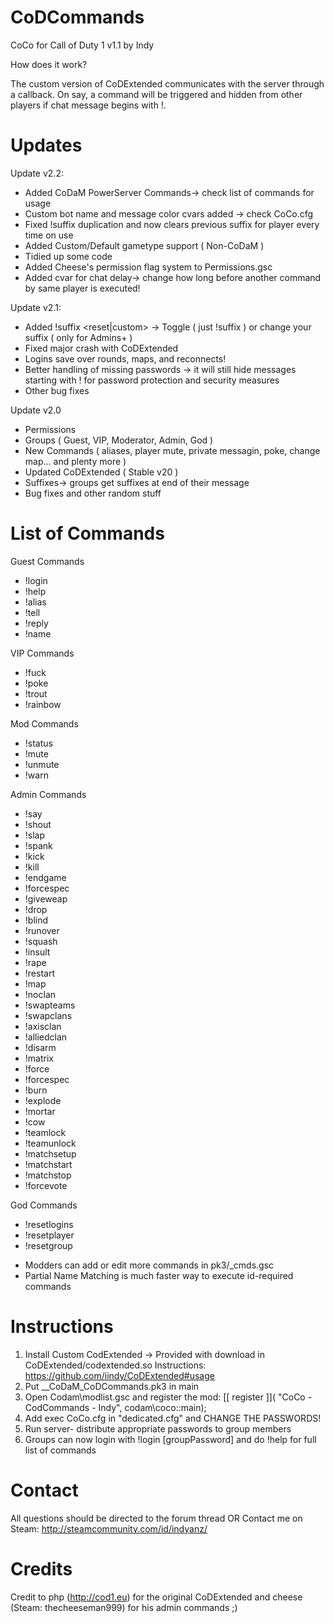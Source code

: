 # CoDCommands
CoCo for Call of Duty 1 v1.1 by Indy

How does it work? 

The custom version of CoDExtended communicates with the server through a callback. On say, a command will be triggered and hidden from other players if chat message begins with !.

# Updates
Update v2.2:
- Added CoDaM PowerServer Commands-> check list of commands for usage
- Custom bot name and message color cvars added -> check CoCo.cfg
- Fixed !suffix duplication and now clears previous suffix for player every time on use
- Added Custom/Default gametype support ( Non-CoDaM )
- Tidied up some code
- Added Cheese's permission flag system to Permissions.gsc
- Added cvar for chat delay-> change how long before another command by same player is executed!

Update v2.1:
- Added !suffix <reset|custom> -> Toggle ( just !suffix ) or change your suffix ( only for Admins+ )
- Fixed major crash with CoDExtended
- Logins save over rounds, maps, and reconnects! 
- Better handling of missing passwords -> it will still hide messages starting with ! for password protection and security measures
- Other bug fixes

Update v2.0
- Permissions
- Groups ( Guest, VIP, Moderator, Admin, God )
- New Commands ( aliases, player mute, private messagin, poke, change map... and plenty more )
- Updated CoDExtended ( Stable v20 )
- Suffixes-> groups get suffixes at end of their message
- Bug fixes and other random stuff

# List of Commands

Guest Commands
- !login        
- !help        
- !alias      
- !tell      
- !reply      
- !name 

VIP Commands      
- !fuck       
- !poke       
- !trout       
- !rainbow 

Mod Commands
- !status
- !mute
- !unmute
- !warn

Admin Commands
- !say
- !shout       
- !slap        
- !spank          
- !kick      
- !kill            
- !endgame 
- !forcespec   
- !giveweap   
- !drop
- !blind
- !runover
- !squash
- !insult
- !rape
- !restart
- !map
- !noclan
- !swapteams
- !swapclans
- !axisclan
- !alliedclan
- !disarm
- !matrix
- !force
- !forcespec
- !burn
- !explode
- !mortar
- !cow
- !teamlock
- !teamunlock
- !matchsetup
- !matchstart
- !matchstop
- !forcevote

God Commands 
- !resetlogins 
- !resetplayer 
- !resetgroup 

* Modders can add or edit more commands in pk3/_cmds.gsc
* Partial Name Matching is much faster way to execute id-required commands

# Instructions
1. Install Custom CodExtended -> Provided with download in CoDExtended/codextended.so
        Instructions: https://github.com/iindy/CoDExtended#usage
1. Put __CoDaM_CoDCommands.pk3 in main
2. Open Codam\modlist.gsc and register the mod:
	[[ register ]]( "CoCo - CodCommands - Indy", codam\coco::main);
3. Add exec CoCo.cfg in "dedicated.cfg" and CHANGE THE PASSWORDS!
4. Run server- distribute appropriate passwords to group members
5. Groups can now login with !login [groupPassword] and do !help for full list of commands

# Contact
All questions should be directed to the forum thread
					                OR
Contact me on Steam: http://steamcommunity.com/id/indyanz/

# Credits
Credit to php (http://cod1.eu) for the original CoDExtended and cheese (Steam: thecheeseman999) for his admin commands ;)
